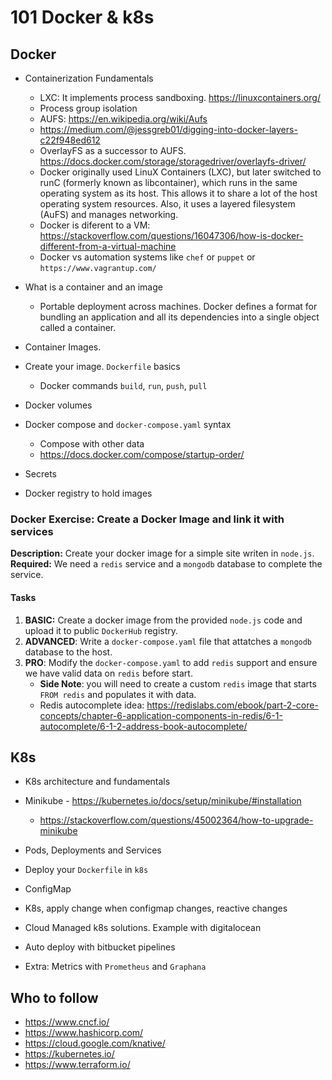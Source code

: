 # 101 Docker & k8s

## Docker

- Containerization Fundamentals
  - LXC: It implements process sandboxing. https://linuxcontainers.org/
  - Process group isolation
  - AUFS: https://en.wikipedia.org/wiki/Aufs
  - https://medium.com/@jessgreb01/digging-into-docker-layers-c22f948ed612
  - OverlayFS as a successor to AUFS. https://docs.docker.com/storage/storagedriver/overlayfs-driver/
  - Docker originally used LinuX Containers (LXC), but later switched to runC (formerly known as libcontainer), which runs in the same operating system as its host. This allows it to share a lot of the host operating system resources. Also, it uses a layered filesystem (AuFS) and manages networking.
  - Docker is diferent to a VM: https://stackoverflow.com/questions/16047306/how-is-docker-different-from-a-virtual-machine
  - Docker vs automation systems like `chef` or `puppet` or `https://www.vagrantup.com/`
- What is a container and an image

  - Portable deployment across machines. Docker defines a format for bundling an application and all its dependencies into a single object called a container.

- Container Images.
- Create your image. `Dockerfile` basics
  - Docker commands `build`, `run`, `push`, `pull`
- Docker volumes
- Docker compose and `docker-compose.yaml` syntax
  - Compose with other data
  - https://docs.docker.com/compose/startup-order/
- Secrets
- Docker registry to hold images

### Docker Exercise: Create a Docker Image and link it with services

**Description:** Create your docker image for a simple site writen in `node.js`.
**Required:** We need a `redis` service and a `mongodb` database to complete the service.

#### Tasks

1. **BASIC:** Create a docker image from the provided `node.js` code and upload it to public `DockerHub` registry.
2. **ADVANCED**: Write a `docker-compose.yaml` file that attatches a `mongodb` database to the host.
3. **PRO**: Modify the `docker-compose.yaml` to add `redis` support and ensure we have valid data on `redis` before start.
   - **Side Note**: you will need to create a custom `redis` image that starts `FROM redis` and populates it with data.
   - Redis autocomplete idea: https://redislabs.com/ebook/part-2-core-concepts/chapter-6-application-components-in-redis/6-1-autocomplete/6-1-2-address-book-autocomplete/

## K8s

- K8s architecture and fundamentals
- Minikube - https://kubernetes.io/docs/setup/minikube/#installation
  - https://stackoverflow.com/questions/45002364/how-to-upgrade-minikube
- Pods, Deployments and Services
- Deploy your `Dockerfile` in `k8s`
- ConfigMap
- K8s, apply change when configmap changes, reactive changes

- Cloud Managed k8s solutions. Example with digitalocean
- Auto deploy with bitbucket pipelines
- Extra: Metrics with `Prometheus` and `Graphana`

## Who to follow

- https://www.cncf.io/
- https://www.hashicorp.com/
- https://cloud.google.com/knative/
- https://kubernetes.io/
- https://www.terraform.io/
